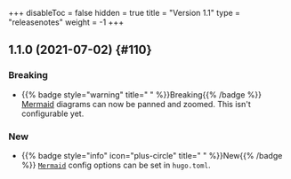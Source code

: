 +++
disableToc = false
hidden = true
title = "Version 1.1"
type = "releasenotes"
weight = -1
+++

## 1.1.0 (2021-07-02) {#110}

### Breaking

- {{% badge style="warning" title=" " %}}Breaking{{% /badge %}} [Mermaid](shortcodes/mermaid) diagrams can now be panned and zoomed. This isn't configurable yet.

### New

- {{% badge style="info" icon="plus-circle" title=" " %}}New{{% /badge %}} [`Mermaid`](shortcodes/mermaid#configuration) config options can be set in `hugo.toml`.
